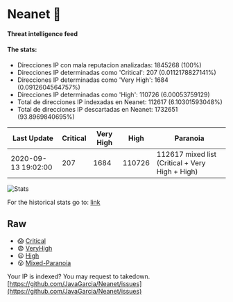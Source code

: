# Neanet :hocho:
#### Threat intelligence feed
#### The stats:

- Direcciones IP con mala reputacion analizadas: 1845268 (100%)
- Direcciones IP determinadas como 'Critical':  207 (0.0112178827141%)
- Direcciones IP determinadas como 'Very High':  1684 (0.0912604564757%)
- Direcciones IP determinadas como 'High':  110726 (6.00053759129)
- Total de direcciones IP indexadas en Neanet:  112617 (6.10301593048%)
- Total de direcciones IP descartadas en Neanet:  1732651 (93.8969840695%)

| Last Update | Critical | Very High | High | Paranoia |
| --- | --- | --- | --- | --- |
| 2020-09-13 19:02:00 | 207 | 1684 | 110726 | 112617 mixed list (Critical + Very High + High)|

![Stats](https://docs.google.com/spreadsheets/d/e/2PACX-1vSnaNMIXVabIpDJjufMlzH7poXnshF3mgd8Is1g9ytUEzVsP5my4Trn8f-xkoLLQ38xpL3HtmUexLo6/pubchart?oid=501124687&format=image)

For the historical stats go to: [link](/stats.csv)
## Raw
- :scream: [Critical](https://raw.githubusercontent.com/JavaGarcia/Neanet/master/blacklists/neanet_critical.txt)
- :fearful: [VeryHigh](https://raw.githubusercontent.com/JavaGarcia/Neanet/master/blacklists/neanet_veryHigh.txtt)
- :frowning: [High](https://raw.githubusercontent.com/JavaGarcia/Neanet/master/blacklists/neanet_high.txt)
- :dizzy_face: [Mixed-Paranoia](https://raw.githubusercontent.com/JavaGarcia/Neanet/master/blacklists/neanet_all.txt)


Your IP is indexed? You may request to takedown. [https://github.com/JavaGarcia/Neanet/issues](https://github.com/JavaGarcia/Neanet/issues)




























































































































































































































































































































































































































































































































































































































































































































































































